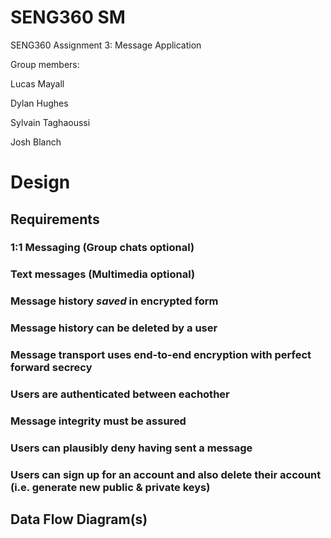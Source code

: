 # SENG360 SM

SENG360 Assignment 3: Message Application

Group members:

Lucas Mayall

Dylan Hughes

Sylvain Taghaoussi

Josh Blanch

# Design

## Requirements
### 1:1 Messaging (Group chats optional)
### Text messages (Multimedia optional)
### Message history _saved_ in encrypted form
### Message history can be deleted by a user
### Message transport uses end-to-end encryption with perfect forward secrecy
### Users are authenticated between eachother
### Message integrity must be assured
### Users can plausibly deny having sent a message
### Users can sign up for an account and also delete their account (i.e. generate new public & private keys)

## Data Flow Diagram(s)

